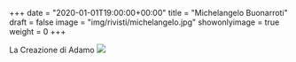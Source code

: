 +++
date = "2020-01-01T19:00:00+00:00"
title = "Michelangelo Buonarroti"
draft = false
image = "img/rivisti/michelangelo.jpg"
showonlyimage = true
weight = 0
+++

<!--more-->
La Creazione di Adamo
![](/img/rivisti/michelangelo.jpg)
